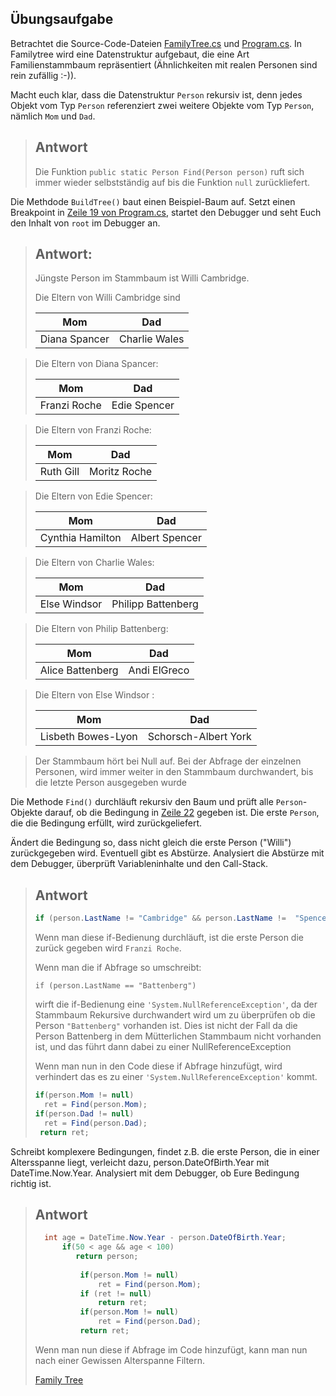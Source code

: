 ## Übungsaufgabe

Betrachtet die Source-Code-Dateien 
[FamilyTree.cs](FamilyTree.cs) und 
[Program.cs](Program.cs). In Familytree wird eine Datenstruktur aufgebaut,
die eine Art Familienstammbaum repräsentiert (Ähnlichkeiten mit realen Personen sind rein zufällig :-)).


Macht euch klar, dass die Datenstruktur `Person` rekursiv ist, denn jedes Objekt vom Typ `Person` referenziert
zwei weitere Objekte vom Typ `Person`, nämlich `Mom` und `Dad`.

> ## Antwort
> Die Funktion `public static Person Find(Person person)` ruft sich immer wieder selbstständig auf bis die Funktion `null` zurückliefert.

Die Methdode `BuildTree()` baut einen Beispiel-Baum auf. Setzt einen Breakpoint in [Zeile 19 von Program.cs](Program.cs#L19),
startet den Debugger und seht Euch den Inhalt von `root` im Debugger an. 

> ## Antwort:
>
> Jüngste Person im Stammbaum ist Willi Cambridge.
>
> Die Eltern von Willi Cambridge sind 
>
> |     Mom       |     Dad       |
> | ------------- |:-------------:|
> | Diana Spancer     | Charlie Wales |


> Die Eltern von Diana Spancer:
>
> |     Mom       |     Dad       |
> | ------------- |:-------------:|
> | Franzi Roche  | Edie Spencer  |

> Die Eltern von Franzi Roche:
>
> |     Mom       |     Dad       |
> | ------------- |:-------------:|
> | Ruth Gill     | Moritz Roche  |

> Die Eltern von Edie Spencer:
>
> |     Mom       |     Dad       |
> | ------------- |:-------------:|
> | Cynthia Hamilton  | Albert Spencer  |

> Die Eltern von Charlie Wales:
>
> |     Mom       |     Dad       |
> | ------------- |:-------------:|
> | Else Windsor  | Philipp Battenberg  |

> Die Eltern von Philip Battenberg:
>
> |     Mom       |     Dad       |
> | ------------- |:-------------:|
> | Alice Battenberg | Andi ElGreco  |

> Die Eltern von Else Windsor :
>
> |     Mom       |     Dad       |
> | ------------- |:-------------:|
> | Lisbeth Bowes-Lyon | Schorsch-Albert York  |

> Der Stammbaum hört bei Null auf.
> Bei der Abfrage der einzelnen Personen, wird immer weiter in den Stammbaum durchwandert, bis die letzte Person ausgegeben wurde


Die Methode `Find()` durchläuft rekursiv den Baum und prüft alle `Person`-Objekte darauf, ob die Bedingung in 
[Zeile 22](FamilyTree.cs#L22) gegeben ist. Die erste `Person`, die die Bedingung erfüllt, wird zurückgeliefert.

Ändert die Bedingung so, dass nicht gleich die erste Person ("Willi") zurückgegeben wird. Eventuell gibt es Abstürze.
Analysiert die Abstürze mit dem Debugger, überprüft Variableninhalte und den Call-Stack.

> ## Antwort
>
>```C#
>if (person.LastName != "Cambridge" && person.LastName !=  "Spencer")
>```
> Wenn man diese if-Bedienung durchläuft, ist die erste Person die zurück gegeben wird `Franzi Roche`.
>
> Wenn man die if Abfrage so umschreibt:
>
> `if (person.LastName == "Battenberg")`
>
> wirft die if-Bedienung eine `'System.NullReferenceException'`, da der Stammbaum Rekursive durchwandert wird um zu überprüfen ob die Person `"Battenberg"` vorhanden ist.
> Dies ist nicht der Fall da die Person Battenberg in dem Mütterlichen Stammbaum nicht vorhanden ist, und das führt dann dabei zu einer NullReferenceException
>
> Wenn man nun in den Code diese if Abfrage hinzufügt, wird verhindert das es zu einer `'System.NullReferenceException'` kommt.
> ```C#
> if(person.Mom != null)
>   ret = Find(person.Mom);
> if(person.Dad != null)
>   ret = Find(person.Dad);
>  return ret;
>```



Schreibt komplexere Bedingungen, findet z.B. die erste Person, die in einer Altersspanne liegt, verleicht dazu, person.DateOfBirth.Year
mit DateTime.Now.Year. Analysiert mit dem Debugger, ob Eure Bedingung richtig ist. 

> ## Antwort
>
> ```C#
>   int age = DateTime.Now.Year - person.DateOfBirth.Year;
>       if(50 < age && age < 100)
>          return person;
>                
>           if(person.Mom != null)
>               ret = Find(person.Mom);
>           if (ret != null)
>               return ret;
>           if(person.Mom != null)
>               ret = Find(person.Dad);
>           return ret;
>```
>
> Wenn man nun diese if Abfrage im Code hinzufügt, kann man nun nach einer Gewissen Alterspanne Filtern.
>
> [Family Tree](https://github.com/benediktgrether/Softwaredesign-Praktikum/blob/master/2-1-aufgabe/FamilyTree.cs)





